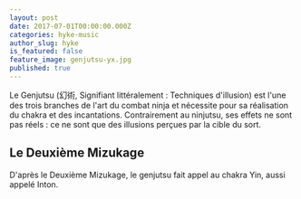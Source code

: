 ```yaml
---
layout: post
date: 2017-07-01T00:00:00.000Z
categories: hyke-music
author_slug: hyke
is_featured: false
feature_image: genjutsu-yx.jpg
published: true
---
```


Le Genjutsu (幻術, Signifiant littéralement :  Techniques d'illusion) est l'une des trois branches de l'art du combat ninja et nécessite pour sa réalisation du chakra et des incantations. Contrairement au ninjutsu, ses effets ne sont pas réels : ce ne sont que des illusions perçues par la cible du sort. 

## Le Deuxième Mizukage

D'après le Deuxième Mizukage, le genjutsu fait appel au chakra Yin, aussi appelé Inton.
